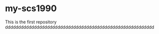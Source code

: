# my-scs1990
This is the first repository
ddddddddddddddddddddddddddddddddddddddddddddddddddddddddd
